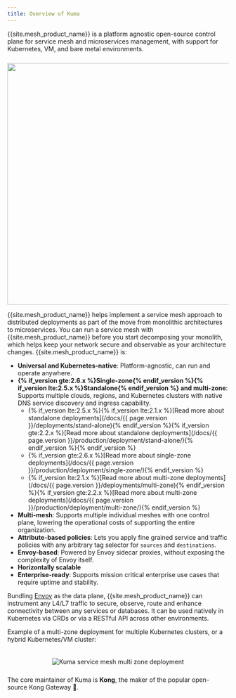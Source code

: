 ```yaml
---
title: Overview of Kuma
---
```


{{site.mesh_product_name}} is a platform agnostic open-source control plane for service mesh and microservices management, with support for Kubernetes, VM, and bare metal environments.

<center>
<img src="/assets/images/diagrams/main-diagram@2x.png" alt="" style="width: 550px; padding-top: 10px"/>
</center>

{{site.mesh_product_name}} helps implement a service mesh approach to distributed deployments as part of the move from monolithic architectures to microservices. You can run a service mesh with {{site.mesh_product_name}} before you start decomposing your monolith, which helps keep your network secure and observable as your architecture changes. {{site.mesh_product_name}} is:

* **Universal and Kubernetes-native**: Platform-agnostic, can run and operate anywhere.
* **{% if_version gte:2.6.x %}Single-zone{% endif_version %}{% if_version lte:2.5.x %}Standalone{% endif_version %} and multi-zone**: Supports multiple clouds, regions, and Kubernetes clusters with native DNS service discovery and ingress capability.
  * {% if_version lte:2.5.x %}{% if_version lte:2.1.x %}[Read more about standalone deployments](/docs/{{ page.version }}/deployments/stand-alone){% endif_version %}{% if_version gte:2.2.x %}[Read more about standalone deployments](/docs/{{ page.version }}/production/deployment/stand-alone/){% endif_version %}{% endif_version %}
  * {% if_version gte:2.6.x %}[Read more about single-zone deployments](/docs/{{ page.version }}/production/deployment/single-zone/){% endif_version %}
  * {% if_version lte:2.1.x %}[Read more about multi-zone deployments](/docs/{{ page.version }}/deployments/multi-zone){% endif_version %}{% if_version gte:2.2.x %}[Read more about multi-zone deployments](/docs/{{ page.version }}/production/deployment/multi-zone/){% endif_version %}
* **Multi-mesh**: Supports multiple individual meshes with one control plane, lowering the operational costs of supporting the entire organization.
* **Attribute-based policies**: Lets you apply fine grained service and traffic policies with any arbitrary tag selector for `sources` and `destinations`.
* **Envoy-based**: Powered by Envoy sidecar proxies, without exposing the complexity of Envoy itself.
* **Horizontally scalable**
* **Enterprise-ready**: Supports mission critical enterprise use cases that require uptime and stability.

Bundling [Envoy](https://envoyproxy.io/) as the data plane, {{site.mesh_product_name}} can instrument any L4/L7 traffic to secure, observe, route and enhance connectivity between any services or databases. It can be used natively in Kubernetes via CRDs or via a RESTful API across other environments.

Example of a multi-zone deployment for multiple Kubernetes clusters, or a hybrid Kubernetes/VM cluster:

<center>
<img src="/assets/images/diagrams/gslides/kuma_multizone.svg" alt="Kuma service mesh multi zone deployment" style="padding-top: 20px; padding-bottom: 10px;"/>
</center>

The core maintainer of Kuma is **Kong**, the maker of the popular open-source Kong Gateway 🦍.

